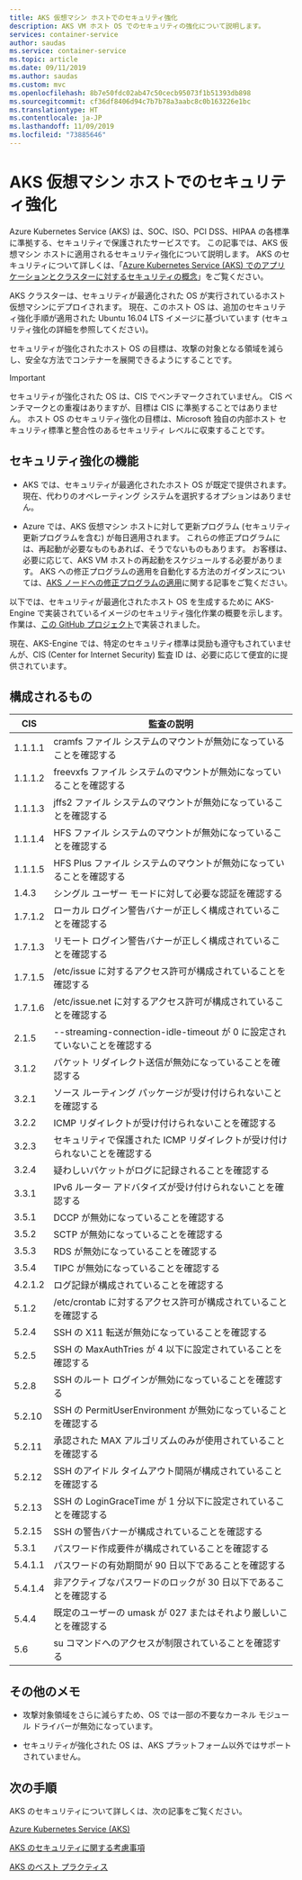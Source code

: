 ```yaml
---
title: AKS 仮想マシン ホストでのセキュリティ強化
description: AKS VM ホスト OS でのセキュリティの強化について説明します。
services: container-service
author: saudas
ms.service: container-service
ms.topic: article
ms.date: 09/11/2019
ms.author: saudas
ms.custom: mvc
ms.openlocfilehash: 8b7e50fdc02ab47c50cecb95073f1b51393db898
ms.sourcegitcommit: cf36df8406d94c7b7b78a3aabc8c0b163226e1bc
ms.translationtype: HT
ms.contentlocale: ja-JP
ms.lasthandoff: 11/09/2019
ms.locfileid: "73885646"
---
```

# <a name="security-hardening-in-aks-virtual-machine-hosts"></a>AKS 仮想マシン ホストでのセキュリティ強化 

Azure Kubernetes Service (AKS) は、SOC、ISO、PCI DSS、HIPAA の各標準に準拠する、セキュリティで保護されたサービスです。 この記事では、AKS 仮想マシン ホストに適用されるセキュリティ強化について説明します。 AKS のセキュリティについて詳しくは、「[Azure Kubernetes Service (AKS) でのアプリケーションとクラスターに対するセキュリティの概念](https://docs.microsoft.com/azure/aks/concepts-security)」をご覧ください。

AKS クラスターは、セキュリティが最適化された OS が実行されているホスト仮想マシンにデプロイされます。 現在、このホスト OS は、追加のセキュリティ強化手順が適用された Ubuntu 16.04 LTS イメージに基づいています (セキュリティ強化の詳細を参照してください)。   

セキュリティが強化されたホスト OS の目標は、攻撃の対象となる領域を減らし、安全な方法でコンテナーを展開できるようにすることです。 

> [!Important]
> セキュリティが強化された OS は、CIS でベンチマークされていません。 CIS ベンチマークとの重複はありますが、目標は CIS に準拠することではありません。 ホスト OS のセキュリティ強化の目標は、Microsoft 独自の内部ホスト セキュリティ標準と整合性のあるセキュリティ レベルに収束することです。 

## <a name="security-hardening-features"></a>セキュリティ強化の機能 

* AKS では、セキュリティが最適化されたホスト OS が既定で提供されます。 現在、代わりのオペレーティング システムを選択するオプションはありません。 

* Azure では、AKS 仮想マシン ホストに対して更新プログラム (セキュリティ更新プログラムを含む) が毎日適用されます。 これらの修正プログラムには、再起動が必要なものもあれば、そうでないものもあります。 お客様は、必要に応じて、AKS VM ホストの再起動をスケジュールする必要があります。 AKS への修正プログラムの適用を自動化する方法のガイダンスについては、[AKS ノードへの修正プログラムの適用](https://docs.microsoft.com/azure/aks/node-updates-kured)に関する記事をご覧ください。

以下では、セキュリティが最適化されたホスト OS を生成するために AKS-Engine で実装されているイメージのセキュリティ強化作業の概要を示します。 作業は、[この GitHub プロジェクト](https://github.com/Azure/aks-engine/projects/7)で実装されました。  

現在、AKS-Engine では、特定のセキュリティ標準は奨励も遵守もされていませんが、CIS (Center for Internet Security) 監査 ID は、必要に応じて便宜的に提供されています。 

## <a name="whats-configured"></a>構成されるもの

| CIS  | 監査の説明| 
|---|---|
| 1.1.1.1 |cramfs ファイル システムのマウントが無効になっていることを確認する|
| 1.1.1.2 |freevxfs ファイル システムのマウントが無効になっていることを確認する|
| 1.1.1.3 |jffs2 ファイル システムのマウントが無効になっていることを確認する|
| 1.1.1.4 |HFS ファイル システムのマウントが無効になっていることを確認する|
| 1.1.1.5 |HFS Plus ファイル システムのマウントが無効になっていることを確認する|
|1.4.3 |シングル ユーザー モードに対して必要な認証を確認する |
|1.7.1.2 |ローカル ログイン警告バナーが正しく構成されていることを確認する |
|1.7.1.3 |リモート ログイン警告バナーが正しく構成されていることを確認する |
|1.7.1.5 |/etc/issue に対するアクセス許可が構成されていることを確認する |
|1.7.1.6 |/etc/issue.net に対するアクセス許可が構成されていることを確認する |
|2.1.5 |--streaming-connection-idle-timeout が 0 に設定されていないことを確認する |
|3.1.2 |パケット リダイレクト送信が無効になっていることを確認する |
|3.2.1 |ソース ルーティング パッケージが受け付けられないことを確認する |
|3.2.2 |ICMP リダイレクトが受け付けられないことを確認する |
|3.2.3 |セキュリティで保護された ICMP リダイレクトが受け付けられないことを確認する |
|3.2.4 |疑わしいパケットがログに記録されることを確認する |
|3.3.1 |IPv6 ルーター アドバタイズが受け付けられないことを確認する |
|3.5.1 |DCCP が無効になっていることを確認する |
|3.5.2 |SCTP が無効になっていることを確認する |
|3.5.3 |RDS が無効になっていることを確認する |
|3.5.4 |TIPC が無効になっていることを確認する |
|4.2.1.2 |ログ記録が構成されていることを確認する |
|5.1.2 |/etc/crontab に対するアクセス許可が構成されていることを確認する |
|5.2.4 |SSH の X11 転送が無効になっていることを確認する |
|5.2.5 |SSH の MaxAuthTries が 4 以下に設定されていることを確認する |
|5.2.8 |SSH のルート ログインが無効になっていることを確認する |
|5.2.10 |SSH の PermitUserEnvironment が無効になっていることを確認する |
|5.2.11 |承認された MAX アルゴリズムのみが使用されていることを確認する |
|5.2.12 |SSH のアイドル タイムアウト間隔が構成されていることを確認する |
|5.2.13 |SSH の LoginGraceTime が 1 分以下に設定されていることを確認する |
|5.2.15 |SSH の警告バナーが構成されていることを確認する |
|5.3.1 |パスワード作成要件が構成されていることを確認する |
|5.4.1.1 |パスワードの有効期間が 90 日以下であることを確認する |
|5.4.1.4 |非アクティブなパスワードのロックが 30 日以下であることを確認する |
|5.4.4 |既定のユーザーの umask が 027 またはそれより厳しいことを確認する |
|5.6 |su コマンドへのアクセスが制限されていることを確認する|

## <a name="additional-notes"></a>その他のメモ
 
* 攻撃対象領域をさらに減らすため、OS では一部の不要なカーネル モジュール ドライバーが無効になっています。 

* セキュリティが強化された OS は、AKS プラットフォーム以外ではサポートされていません。 

## <a name="next-steps"></a>次の手順  

AKS のセキュリティについて詳しくは、次の記事をご覧ください。 

[Azure Kubernetes Service (AKS)](https://docs.microsoft.com/azure/aks/intro-kubernetes)

[AKS のセキュリティに関する考慮事項](https://docs.microsoft.com/azure/aks/concepts-security)

[AKS のベスト プラクティス](https://docs.microsoft.com/azure/aks/best-practices)
